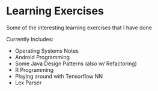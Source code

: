 # Learning Exercises

Some of the interesting learning exercises that I have done

Currently Includes:
* Operating Systems Notes
* Android Programming
* Some Java Design Patterns (also w/ Refactoring)
* R Programming
* Playing around with Tensorflow NN
* Lex Parser
